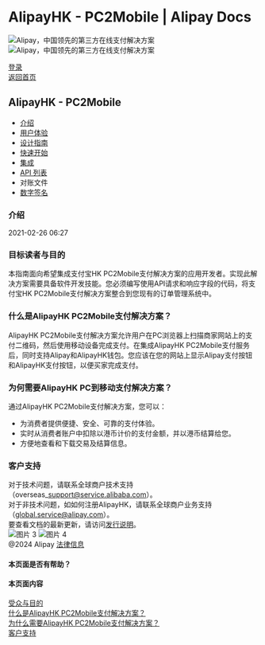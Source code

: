 # AlipayHK - PC2Mobile | Alipay Docs
![Alipay，中国领先的第三方在线支付解决方案](https://ac.alipay.com/storage/2024/3/26/d66c43c0-440d-4c97-9976-f2028a2c8c5e.svg)![Alipay，中国领先的第三方在线支付解决方案](https://ac.alipay.com/storage/2024/3/26/a48bd336-aea0-4f16-bf83-616eacbb4434.svg)

[登录](https://global.alipay.com/ilogin/account_login.htm?goto=https%3A%2F%2Fglobal.alipay.com%2Fdocs%2Fac%2Fwebsite_hk%2Fintro)  
[返回首页](../../)

## AlipayHK - PC2Mobile
- [介绍](/docs/ac/website_hk/intro)
- [用户体验](/docs/ac/website_hk/ux)
- [设计指南](/docs/ac/website_hk/design)
- [快速开始](/docs/ac/website_hk/start)
- [集成](/docs/ac/website_hk/integration)
- [API 列表](/docs/ac/website_hk/api)
- 对账文件
- [数字签名](/docs/ac/website_hk/ds)

### 介绍
2021-02-26 06:27
### 目标读者与目的  
本指南面向希望集成支付宝HK PC2Mobile支付解决方案的应用开发者。实现此解决方案需要具备软件开发技能。您必须编写使用API请求和响应字段的代码，将支付宝HK PC2Mobile支付解决方案整合到您现有的订单管理系统中。
### 什么是AlipayHK PC2Mobile支付解决方案？
AlipayHK PC2Mobile支付解决方案允许用户在PC浏览器上扫描商家网站上的支付二维码，然后使用移动设备完成支付。在集成AlipayHK PC2Mobile支付服务后，同时支持Alipay和AlipayHK钱包。您应该在您的网站上显示Alipay支付按钮和AlipayHK支付按钮，以便买家完成支付。
### 为何需要AlipayHK PC到移动支付解决方案？
通过AlipayHK PC2Mobile支付解决方案，您可以：

*   为消费者提供便捷、安全、可靠的支付体验。
*   实时从消费者账户中扣除以港币计价的支付金额，并以港币结算给您。
*   方便地查看和下载交易及结算信息。
### 客户支持  
对于技术问题，请联系全球商户技术支持（overseas\_support@service.alibaba.com）。  
对于非技术问题，如如何注册AlipayHK，请联系全球商户业务支持（global.service@alipay.com）。  
要查看文档的最新更新，请访问[发行说明](https://global.alipay.com/docs/releasenotes)。  
![图片 3](https://ac.alipay.com/storage/2021/5/20/19b2c126-9442-4f16-8f20-e539b1db482a.png) ![图片 4](https://ac.alipay.com/storage/2021/5/20/e9f3f154-dbf0-455f-89f0-b3d4e0c14481.png)  
@2024 Alipay [法律信息](https://global.alipay.com/docs/ac/platform/membership)  

#### 本页面是否有帮助？  

#### 本页面内容  
[受众与目的](#1bd53467 "受众与目的")  
[什么是AlipayHK PC2Mobile支付解决方案？](#6460e92b "什么是AlipayHK PC2Mobile支付解决方案？")  
[为什么需要AlipayHK PC2Mobile支付解决方案？](#0321c693 "为什么需要AlipayHK PC2Mobile支付解决方案？")  
[客户支持](#45db51f9 "客户支持")